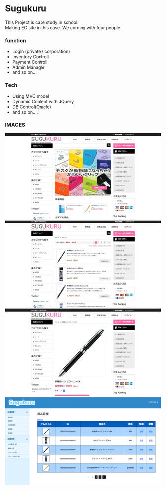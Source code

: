 # Sugukuru
 This Project is case study in school.  
 Making EC site in this case. We cording with four people.

### function
  - Login (private / corporation)
  - Inventory Controll
  - Payment Controll
  - Admin Manager
  - and so on...
  

### Tech
* Using MVC model
* Dynamic Content with JQuery
* DB Control(Oracle)
* and so on....

### IMAGES
![1st](https://github.com/keima-matsui/sugukuru/blob/master/1st.jpg)
![2nd](https://github.com/keima-matsui/sugukuru/blob/master/2nd.jpg)
![3rd](https://github.com/keima-matsui/sugukuru/blob/master/3rd.jpg)
![4th](https://github.com/keima-matsui/sugukuru/blob/master/4th.jpg)